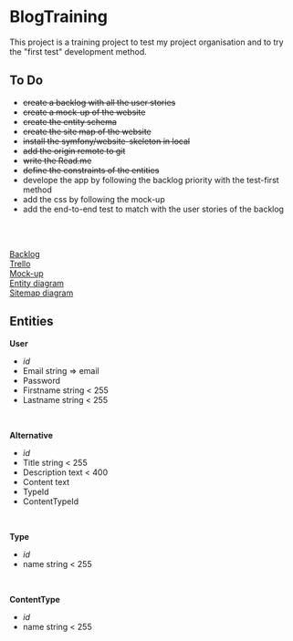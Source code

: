 # BlogTraining

This project is a training project to test my project organisation and to try the "first test" development method. 

## To Do 
- ~~create a backlog with all the user stories~~
- ~~create a mock-up of the website~~
- ~~create the entity schema~~
- ~~create the site map of the website~~
- ~~install the symfony/website-skeleton in local~~
- ~~add the origin remote to git~~
- ~~write the Read.me~~
- ~~define the constraints of the entities~~
- develope the app by following the backlog priority with the test-first method
- add the css by following the mock-up
- add the end-to-end test to match with the user stories of the backlog
<br>
<br>

[Backlog](https://docs.google.com/spreadsheets/d/1IqGYPxU0CKftvMIUjacMXJA0FwGxybf_QqFzJ9RCFvA/edit?usp=sharing)<br>
[Trello](https://trello.com/b/d4XljCXI/blogtraining)<br>
[Mock-up](https://www.figma.com/proto/NPzOdMc70Jtwab6i7hAelx/mock-up?node-id=1%3A2&scaling=min-zoom)<br>
[Entity diagram](https://drive.google.com/file/d/1QU0ZPWntNJrShk8EGn9O4zAjmyAd3X7f/view?usp=sharing)<br>
[Sitemap diagram](https://drive.google.com/file/d/1ddp1XgEQuWALtQ5VDZYvc9cXq-v5Rxln/view?usp=sharing)
<br>

## Entities

**User**
- *id*
- Email string => email 
- Password 
- Firstname string < 255
- Lastname string < 255
<br>

**Alternative**
- *id*
- Title string < 255
- Description text < 400
- Content text
- TypeId 
- ContentTypeId
<br>

**Type**
- *id*
- name string < 255
<br>

**ContentType**
- *id*
- name string < 255
<br>
